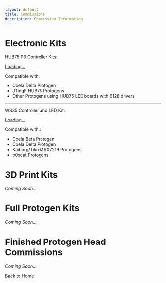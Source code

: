 ```yaml
---
layout: default
title: Commissions
description: Commission Information
---
```


# Electronic Kits

HUB75 P3 Controller Kits:
<script src="https://gumroad.com/js/gumroad-embed.js"></script>
<div class="gumroad-product-embed"><a href="https://coelacant1.gumroad.com/l/HUB75ProtogenDynamicUpgrade">Loading...</a></div>

Compatible with:
*  Coela Delta Protogen
*  JTingF HUB75 Protogens
*  Other Protogens using HUB75 LED boards with 6128 drivers

* * *

WS35 Controller and LED Kit:
<script src="https://gumroad.com/js/gumroad-embed.js"></script>
<div class="gumroad-product-embed"><a href="https://coelacant1.gumroad.com/l/protogenledkit">Loading...</a></div>

Compatible with::
*  Coela Beta Protogen
*  Coela Delta Protogen
*  Kaiborg/Tiko MAX7219 Protogens
*  b0xcat Protogens

# 3D Print Kits
_Coming Soon..._

# Full Protogen Kits
_Coming Soon..._

# Finished Protogen Head Commissions
_Coming Soon..._


[Back to Home](./)
